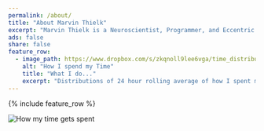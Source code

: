 ```yaml
---
permalink: /about/
title: "About Marvin Thielk"
excerpt: "Marvin Thielk is a Neuroscientist, Programmer, and Eccentric Time-Traveller Extraordinaire"
ads: false
share: false
feature_row:
  - image_path: https://www.dropbox.com/s/zkqnoll9lee6vga/time_distribution.png?raw=1
    alt: "How I spend my Time"
    title: "What I do..."
    excerpt: "Distributions of 24 hour rolling average of how I spent my time. Each column is time spent in a different Google calendar. The dot is the time use in the last 24 hours. The X is the immediate preceding 24 hours."
---
```


{% include feature_row %}

![How my time gets spent](https://www.dropbox.com/s/zkqnoll9lee6vga/time_distribution.png?raw=1)